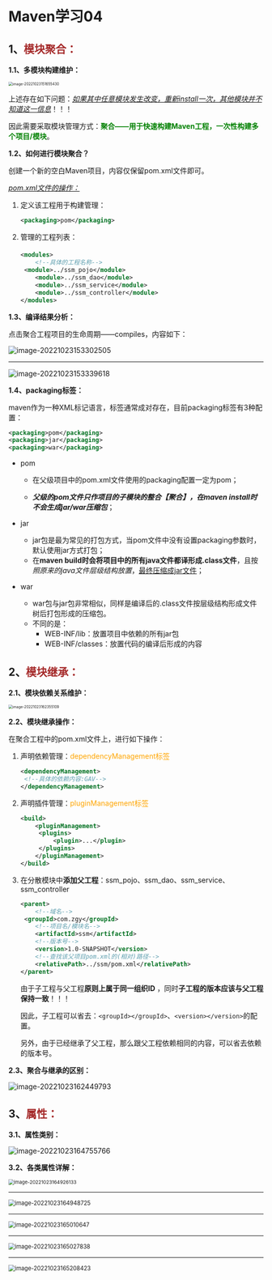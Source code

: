 # Maven学习04

## 1、<span style="color:brown">模块聚合：</span>

**1.1、多模块构建维护：**

<img src="https://raw.githubusercontent.com/root-bine/image/main/Typora-image/Module06.png" alt="image-20221023151655430" style="zoom: 50%;" />

上述存在如下问题：<u>*如果其中任意模块发生改变，重新install一次，其他模块并不知道这一信息*</u>！！！

因此需要采取模块管理方式：<span style="color:green">**聚合——用于快速构建Maven工程，一次性构建多个项目/模块**</span>。

**1.2、如何进行模块聚合？**

创建一个新的空白Maven项目，内容仅保留pom.xml文件即可。

<u>*pom.xml文件的操作：*</u>

1. 定义该工程用于构建管理：

   ```xml
   <packaging>pom</packaging>
   ```

2. 管理的工程列表：

   ####   <!--参与聚合操作的模块最终执行顺序与模块间的依赖关系有关，与配置顺序无关-->

   ```xml
   <modules>
       <!--具体的工程名称-->
   	<module>../ssm_pojo</module>
       <module>../ssm_dao</module>
       <module>../ssm_service</module>
       <module>../ssm_controller</module>
   </modules>
   ```

**1.3、编译结果分析：**

点击聚合工程项目的生命周期——compiles，内容如下：

![image-20221023153302505](https://raw.githubusercontent.com/root-bine/image/main/Typora-image/Moudle07.png)

---

<img src="https://raw.githubusercontent.com/root-bine/image/main/Typora-image/Module08.png" alt="image-20221023153339618"  />

**1.4、packaging标签：**

maven作为一种XML标记语言，标签通常成对存在，目前packaging标签有3种配置：

```xml
<packaging>pom</packaging>
<packaging>jar</packaging>
<packaging>war</packaging>
```

- <packaging>pom</packaging>

  - 在父级项目中的pom.xml文件使用的packaging配置一定为pom；

  - ***父级的pom文件只作项目的子模块的整合【聚合】，在maven install时不会生成jar/war压缩包***；

- <packaging>jar</packaging>

  - jar包是最为常见的打包方式，当pom文件中没有设置packaging参数时，默认使用jar方式打包；
  - 在**maven build时会将项目中的所有java文件都译形成.class文件**，且按*照原来的java文件层级结构放置*，<u>最终压缩成jar文件</u>；

- <packaging>war</packaging>

  - war包与jar包非常相似，同样是编译后的.class文件按层级结构形成文件树后打包形成的压缩包。
  - 不同的是：
    - WEB-INF/lib：放置项目中依赖的所有jar包
    - WEB-INF/classes：放置代码的编译后形成的内容



## 2、<span style="color:brown">模块继承：</span>

**2.1、模块依赖关系维护：**

<img src="https://raw.githubusercontent.com/root-bine/image/main/Typora-image/Module10.png" alt="image-20221023162355109" style="zoom:50%;" />

**2.2、模块继承操作：**

在聚合工程中的pom.xml文件上，进行如下操作：

1. 声明依赖管理：<span style="color:orange">dependencyManagement标签</span>

   ```xml
   <dependencyManagement>
   	<!--具体的依赖内容:GAV-->
   </dependencyManagement>
   ```

2. 声明插件管理：<span style="color:orange">pluginManagement标签</span>

   ```xml
   <build>
       <pluginManagement>
   		<plugins>
       		<plugin>...</plugin>
       	</plugins>
       </pluginManagement>
   </build>
   ```

3. 在分散模块中**添加父工程**：ssm_pojo、ssm_dao、ssm_service、ssm_controller

   ```xml
   <parent>
       <!--域名-->
   	<groupId>com.zgy</groupId>
       <!--项目名/模块名-->
       <artifactId>ssm</artifactId>
       <!--版本号-->
       <version>1.0-SNAPSHOT</version>
       <!--查找该父项目pom.xml的(相对)路径-->
       <relativePath>../ssm/pom.xml</relativePath>
   </parent>
   ```

   由于子工程与父工程**原则上属于同一组织ID** ，同时**子工程的版本应该与父工程保持一致**！！！

   因此，子工程可以省去：`<groupId></groupId>`、`<version></version>`的配置。

   另外，由于已经继承了父工程，那么跟父工程依赖相同的内容，可以省去依赖的版本号。

**2.3、聚合与继承的区别：**

![image-20221023162449793](https://raw.githubusercontent.com/root-bine/image/main/Typora-image/Module09.png)

## 3、<span style="color:brown">属性：</span>

**3.1、属性类别：**

![image-20221023164755766](https://raw.githubusercontent.com/root-bine/image/main/Typora-image/Module11.png)

**3.2、各类属性详解：**

<img src="https://raw.githubusercontent.com/root-bine/image/main/Typora-image/Module12.png" alt="image-20221023164926133" style="zoom: 67%;" />

---

<img src="https://raw.githubusercontent.com/root-bine/image/main/Typora-image/Module13.png" alt="image-20221023164948725" style="zoom:80%;" />

---

<img src="https://raw.githubusercontent.com/root-bine/image/main/Typora-image/Module14.png" alt="image-20221023165010647" style="zoom:80%;" />

---

<img src="https://raw.githubusercontent.com/root-bine/image/main/Typora-image/Module15.png" alt="image-20221023165027838" style="zoom:80%;" />

---

<img src="https://raw.githubusercontent.com/root-bine/image/main/Typora-image/Module16.png" alt="image-20221023165208423" style="zoom:80%;" />
